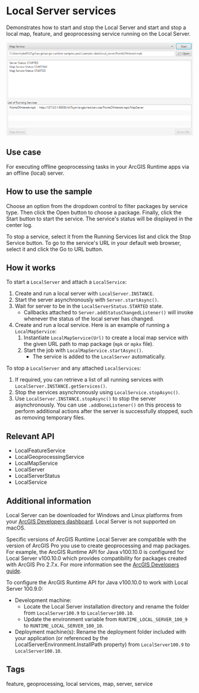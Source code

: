 # Local Server services

Demonstrates how to start and stop the Local Server and start and stop a local map, feature, and geoprocessing service running on the Local Server.

![Image of local server services](LocalServerServices.png)

## Use case

For executing offline geoprocessing tasks in your ArcGIS Runtime apps via an offline (local) server.

## How to use the sample

Choose an option from the dropdown control to filter packages by service type. Then click the Open button to choose a package. Finally, click the Start button to start the service. The service's status will be displayed in the center log.

To stop a service, select it from the Running Services list and click the Stop Service button. To go to the service's URL in your default web browser, select it and click the Go to URL button.

## How it works

To start a `LocalServer` and attach a `LocalService`:

1. Create and run a local server with `LocalServer.INSTANCE`.
2. Start the server asynchronously with `Server.startAsync()`.
3. Wait for server to be in the  `LocalServerStatus.STARTED` state.
    * Callbacks attached to `Server.addStatusChangedListener()` will invoke whenever the status of the local server has changed.
4. Create and run a local service. Here is an example of running a `LocalMapService`:
    1. Instantiate `LocalMapService(Url)` to create a local map service with the given URL path to map package (`mpk` or `mpkx` file).
    2. Start the job with `LocalMapService.startAsync()`.
        * The service is added to the `LocalServer` automatically.

To stop a `LocalServer` and any attached `LocalServices`:

1. If required, you can retrieve a list of all running services with `LocalServer.INSTANCE.getServices()`.
2. Stop the services asynchronously using `LocalService.stopAsync()`.
3. Use `LocalServer.INSTANCE.stopAsync()` to stop the server asynchronously. You can use `.addDoneListener()` on this process to perform additional actions after the server is successfully stopped, such as removing temporary files.

## Relevant API

* LocalFeatureService
* LocalGeoprocessingService
* LocalMapService
* LocalServer
* LocalServerStatus
* LocalService

## Additional information

Local Server can be downloaded for Windows and Linux platforms from your [ArcGIS Developers dashboard](https://developers.arcgis.com/java/local-server/install-local-server/). Local Server is not supported on macOS.

Specific versions of ArcGIS Runtime Local Server are compatible with the version of ArcGIS Pro you use to create geoprocessing and map packages. For example, the ArcGIS Runtime API for Java v100.10.0 is configured for Local Server v100.10.0 which provides compatibility for packages created with ArcGIS Pro 2.7.x. For more information see the [ArcGIS Developers guide](https://developers.arcgis.com/java/reference/system-requirements/#local-server-version-compatibility-with-arcgis-desktop-and-arcgis-pro).

To configure the ArcGIS Runtime API for Java v100.10.0 to work with Local Server 100.9.0:

- Development machine:
    - Locate the Local Server installation directory and rename the folder from `LocalServer100.9` to `LocalServer100.10`.
    - Update the environment variable from `RUNTIME_LOCAL_SERVER_100_9` to `RUNTIME_LOCAL_SERVER_100_10`.
- Deployment machine(s): Rename the deployment folder included with your application (or referenced by the LocalServerEnvironment.InstallPath property) from `LocalServer100.9` to `LocalServer100.10`.

## Tags

feature, geoprocessing, local services, map, server, service
